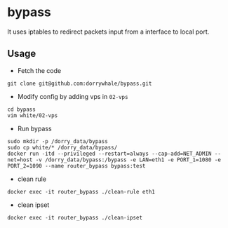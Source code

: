 # bypass
It uses iptables to redirect packets input from a interface to local port.

## Usage

* Fetch the code
```
git clone git@github.com:dorrywhale/bypass.git
```

* Modify config by adding vps in `02-vps`
```
cd bypass
vim white/02-vps
```

* Run bypass
```
sudo mkdir -p /dorry_data/bypass
sudo cp white/* /dorry_data/bypass/
docker run -itd --privileged --restart=always --cap-add=NET_ADMIN --net=host -v /dorry_data/bypass:/bypass -e LAN=eth1 -e PORT_1=1080 -e PORT_2=1090 --name router_bypass bypass:test
```

* clean rule
```
docker exec -it router_bypass ./clean-rule eth1
```

* clean ipset
```
docker exec -it router_bypass ./clean-ipset
```
